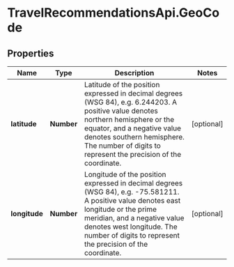 # TravelRecommendationsApi.GeoCode

## Properties

Name | Type | Description | Notes
------------ | ------------- | ------------- | -------------
**latitude** | **Number** | Latitude of the position expressed in decimal degrees (WSG 84), e.g. 6.244203. A positive value denotes northern hemisphere or the equator, and a negative value denotes southern hemisphere. The number of digits to represent the precision of the coordinate. | [optional] 
**longitude** | **Number** | Longitude of the position expressed in decimal degrees (WSG 84), e.g. -75.581211. A positive value denotes east longitude or the prime meridian, and a negative value denotes west longitude.  The number of digits to represent the precision of the coordinate. | [optional] 


